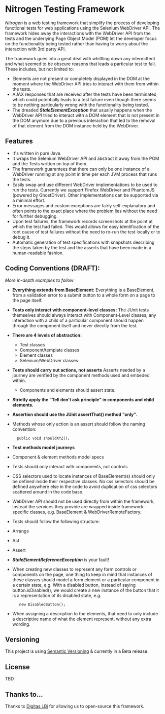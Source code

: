 Nitrogen Testing Framework
=========

*Nitrogen* is a web testing framework that simplify the process of developing functional tests for web applications using the Selenium WebDriver API. The framework hides away the interactions with the WebDriver API from the tests and the underlying Page Object Model (POM) let the developer focus on the functionality being tested rather than having to worry about the interaction with 3rd party API.

The framework goes into a great deal with whittling down any intermittent and what seemed to be obscure reasons that leads a particular test to fail. These includes, but not limited to:


  - Elements are not present or completely displayed in the DOM at the moment where the WebDriver API tries to interact with them from within the tests.
  - AJAX responses that are received after the tests have been terminated, which could potentially leads to a test failure even though there seems to be nothing particularly wrong with the functionality being tested.
  - The dreaded ***StaleElementException*** that usually happens when the WebDriver API tried to interact with a DOM element that is not present in the DOM anymore due to a previous interaction that led to the removal of that element from the DOM instance held by the WebDriver.

Features
-----------

 - It's written in pure Java.
 - It wraps the Selenium WebDriver API and abstract it away from the POM and the Tests written on top of them.
 - The framework guarantees that there can only be one instance of a WebDriver running at any point in time per each JVM process that runs the tests.
 - Easily swap and use different WebDriver implementations to be used to run the tests. Currently we support Firefox WebDriver and PhantomJS (powered by GhostDriver). Other implementations can be supported via a minimal effort.
 - Error messages and custom exceptions are fairly self-explanatory and often points to the exact place where the problem lies without the need for further debugging.
 - Upon test failures, the framework records screenshots at the point at which the test had failed. This would allows for easy identification of the root cause of test failures without the need to re-run the test locally or to debug it.
 - Automatic generation of test specifications with snapshots describing the steps taken by the test and the asserts that have been made in a human-readable fashion.


Coding Conventions (DRAFT):
---

*More in-depth examples to follow*

- **Everything extends from BaseElement:** Everything is a BaseElement, from a validation error to a submit button to a whole form on a page to the page itself.
 - **Tests only interact with component-level classes:** The JUnit tests themselves should always interact with Component-Level classes, any interaction with a child of a particular component should happen through the component itself and never directly from the test.
- **There are 4 levels of abstraction:**
    - Test classes
    - Component/template classes
    - Element classes
    - Selenium/WebDriver classes
- **Tests should carry out actions, not asserts** Asserts needed by a journey are verified by the component methods used and embeded within.
    - Components and elements should assert state.
- **Strictly apply the "Tell don't ask principle" in components and child elements.**
- **Assertion should use the JUnit assertThat() method "only".**
- Methods whose only action is an assert should follow the naming convention:

        public void shouldXYZ();

- **Test methods model journeys**
 - Component & element methods model specs
- Tests should only interact with components, not controls
- CSS selectors used to locate instances of BaseElement(s) should only be defined inside their respective classes. No css selectors should be defined anywhere else in the code to avoid duplication of css selectors scattered around in the code base.
- WebDriver API should not be used directly from within the framework, instead the services they provide are wrapped inside framework-specific classes, e.g. BaseElement & WebDriverRemoteFactory.
- Tests should follow the following structure:
 - Arrange
 - Act
 - Assert
- ***StaleElementReferenceException*** is your fault!
 - When creating new classes to represent any form controls or components on the page, one thing to keep in mind that instances of these classes should model a form element or a particular component in a certain state, e.g. With a disabled button, instead of saying 
        button.isDisabled(), 
we would create a new instance of the button that it is a representation of its disabled state, e.g. 

          new DisabledButton();

- When assigning a description to the elements, that need to only include a descriptive name of what the element represent, without any extra wording.

Versioning
----

This project is using [Semantic Versioning] & currently in a Beta release.


License
----

TBD

Thanks to…
---
Thanks to [Digitas LBi] for allowing us to open-source this framework.

[Semantic versioning]:http://semver.org
[Digitas LBi]:http://www.digitaslbi.com

